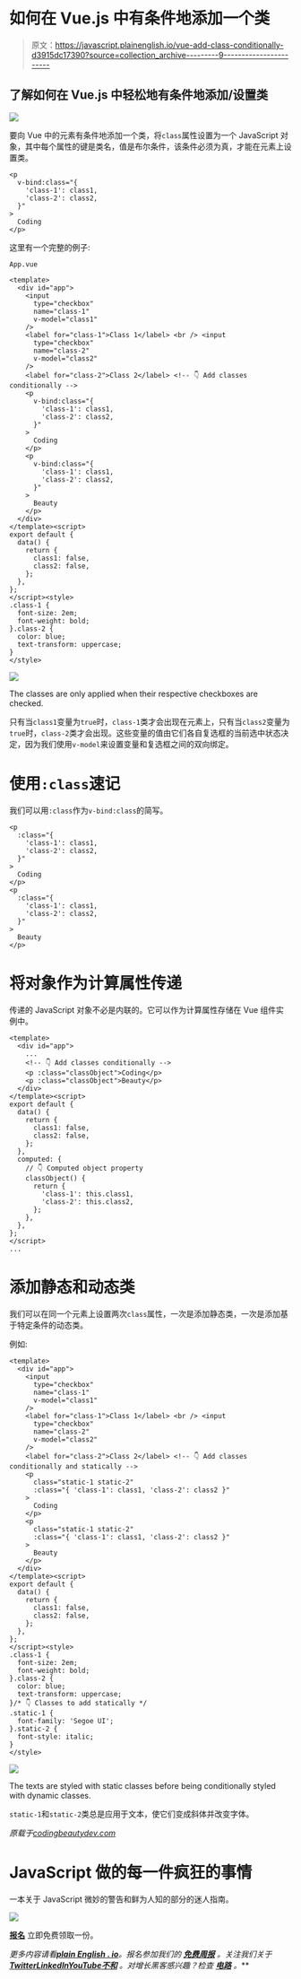 # 如何在 Vue.js 中有条件地添加一个类

> 原文：<https://javascript.plainenglish.io/vue-add-class-conditionally-d3915dc17390?source=collection_archive---------9----------------------->

## 了解如何在 Vue.js 中轻松地有条件地添加/设置类

![](img/81b899ebeb7eb452a9ff1925e15a26b8.png)

要向 Vue 中的元素有条件地添加一个类，将`class`属性设置为一个 JavaScript 对象，其中每个属性的键是类名，值是布尔条件，该条件必须为真，才能在元素上设置类。

```
<p
  v-bind:class="{
    'class-1': class1,
    'class-2': class2,
  }"
>
  Coding
</p>
```

这里有一个完整的例子:

`App.vue`

```
<template>
  <div id="app">
    <input
      type="checkbox"
      name="class-1"
      v-model="class1"
    />
    <label for="class-1">Class 1</label> <br /> <input
      type="checkbox"
      name="class-2"
      v-model="class2"
    />
    <label for="class-2">Class 2</label> <!-- 👇 Add classes conditionally -->
    <p
      v-bind:class="{
        'class-1': class1,
        'class-2': class2,
      }"
    >
      Coding
    </p>
    <p
      v-bind:class="{
        'class-1': class1,
        'class-2': class2,
      }"
    >
      Beauty
    </p>
  </div>
</template><script>
export default {
  data() {
    return {
      class1: false,
      class2: false,
    };
  },
};
</script><style>
.class-1 {
  font-size: 2em;
  font-weight: bold;
}.class-2 {
  color: blue;
  text-transform: uppercase;
}
</style>
```

![](img/607b1522caca92a5d719e26e65dfa439.png)

The classes are only applied when their respective checkboxes are checked.

只有当`class1`变量为`true`时，`class-1`类才会出现在元素上，只有当`class2`变量为`true`时，`class-2`类才会出现。这些变量的值由它们各自复选框的当前选中状态决定，因为我们使用`v-model`来设置变量和复选框之间的双向绑定。

# 使用`:class`速记

我们可以用`:class`作为`v-bind:class`的简写。

```
<p
  :class="{
    'class-1': class1,
    'class-2': class2,
  }"
>
  Coding
</p>
<p
  :class="{
    'class-1': class1,
    'class-2': class2,
  }"
>
  Beauty
</p>
```

# 将对象作为计算属性传递

传递的 JavaScript 对象不必是内联的。它可以作为计算属性存储在 Vue 组件实例中。

```
<template>
  <div id="app">
    ...
    <!-- 👇 Add classes conditionally -->
    <p :class="classObject">Coding</p>
    <p :class="classObject">Beauty</p>
  </div>
</template><script>
export default {
  data() {
    return {
      class1: false,
      class2: false,
    };
  },
  computed: {
    // 👇 Computed object property
    classObject() {
      return {
        'class-1': this.class1,
        'class-2': this.class2,
      };
    },
  },
};
</script>
...
```

# 添加静态和动态类

我们可以在同一个元素上设置两次`class`属性，一次是添加静态类，一次是添加基于特定条件的动态类。

例如:

```
<template>
  <div id="app">
    <input
      type="checkbox"
      name="class-1"
      v-model="class1"
    />
    <label for="class-1">Class 1</label> <br /> <input
      type="checkbox"
      name="class-2"
      v-model="class2"
    />
    <label for="class-2">Class 2</label> <!-- 👇 Add classes conditionally and statically -->
    <p
      class="static-1 static-2"
      :class="{ 'class-1': class1, 'class-2': class2 }"
    >
      Coding
    </p>
    <p
      class="static-1 static-2"
      :class="{ 'class-1': class1, 'class-2': class2 }"
    >
      Beauty
    </p>
  </div>
</template><script>
export default {
  data() {
    return {
      class1: false,
      class2: false,
    };
  },
};
</script><style>
.class-1 {
  font-size: 2em;
  font-weight: bold;
}.class-2 {
  color: blue;
  text-transform: uppercase;
}/* 👇 Classes to add statically */
.static-1 {
  font-family: 'Segoe UI';
}.static-2 {
  font-style: italic;
}
</style>
```

![](img/de53a22806a9c4932d3e96000ed9670e.png)

The texts are styled with static classes before being conditionally styled with dynamic classes.

`static-1`和`static-2`类总是应用于文本，使它们变成斜体并改变字体。

*原载于*[*codingbeautydev.com*](https://cbdev.link/86604e)

# JavaScript 做的每一件疯狂的事情

一本关于 JavaScript 微妙的警告和鲜为人知的部分的迷人指南。

![](img/143ee152ba78025ea8643ba5b9726a20.png)

[**报名**](https://cbdev.link/d3c4eb) 立即免费领取一份。

*更多内容请看*[***plain English . io***](https://plainenglish.io/)*。报名参加我们的* [***免费周报***](http://newsletter.plainenglish.io/) *。关注我们关于*[***Twitter***](https://twitter.com/inPlainEngHQ)[***LinkedIn***](https://www.linkedin.com/company/inplainenglish/)*[***YouTube***](https://www.youtube.com/channel/UCtipWUghju290NWcn8jhyAw)*[***不和***](https://discord.gg/GtDtUAvyhW) *。对增长黑客感兴趣？检查* [***电路***](https://circuit.ooo/) *。***